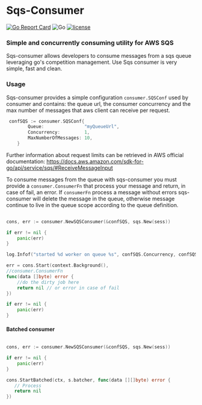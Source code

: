 # Sqs-Consumer

[![Go Report Card](https://goreportcard.com/badge/github.com/The-Data-Appeal-Company/sqs-consumer)](https://goreportcard.com/report/github.com/The-Data-Appeal-Company/sqs-consumer)
![Go](https://github.com/The-Data-Appeal-Company/sqs-consumer/workflows/Go/badge.svg?branch=master)
[![license](https://img.shields.io/github/license/The-Data-Appeal-Company/spring-off.svg)](LICENSE.txt)

### Simple and concurrently consuming utility for AWS SQS
Sqs-consumer allows developers to consume messages from a sqs queue leveraging go's competition management. Use Sqs consumer is very simple, fast and clean.

### Usage

Sqs-consumer provides a simple configuration `consumer.SQSConf` used by consumer and contains: the queue url, the consumer concurrency and the max number of messages that aws client can receive per request. 

```go
 confSQS := consumer.SQSConf{
        Queue:               "myQueueUrl",
        Concurrency:         1,
        MaxNumberOfMessages: 10,
    }
``` 

Further information about request limits can be retrieved in AWS official documentation: https://docs.aws.amazon.com/sdk-for-go/api/service/sqs/#ReceiveMessageInput

To consume messages from the queue with sqs-consumer you must provide a `consumer.ConsumerFn` that process your message and return, in case of fail, an error. If `consumerFn` process a message without errors sqs-consumer will delete the message in the queue, otherwise message continue to live in the queue scope according to the queue definition. 
```go
 
cons, err := consumer.NewSQSConsumer(&confSQS, sqs.New(sess))

if err != nil {
    panic(err)
}

log.Infof("started %d worker on queue %s", confSQS.Concurrency, confSQS.Queue)

err = cons.Start(context.Background(), 
//consumer.ConsumerFn
func(data []byte) error {
    //do the dirty job here
    return nil // or error in case of fail
})

if err != nil {
    panic(err)
}
``` 

#### Batched consumer 


```go

cons, err := consumer.NewSQSConsumer(&confSQS, sqs.New(sess))

if err != nil {
    panic(err)
}

cons.StartBatched(ctx, s.batcher, func(data [][]byte) error {
   // Process 
   return nil 
})
 ```


  
